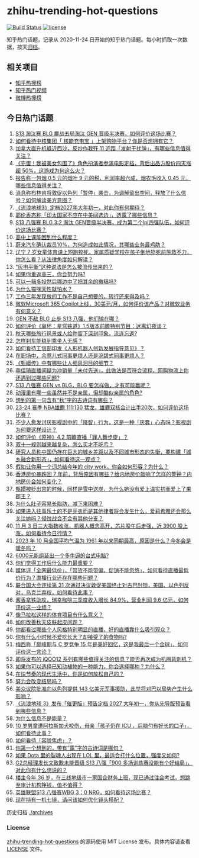# zhihu-trending-hot-questions

[![Build Status](https://github.com/justjavac/zhihu-trending-hot-questions/workflows/ci/badge.svg?branch=master)](https://github.com/justjavac/zhihu-trending-hot-questions/actions)
[![license](https://img.shields.io/github/license/justjavac/zhihu-trending-hot-questions)](https://github.com/justjavac/zhihu-trending-hot-questions/blob/master/LICENSE)

知乎热门话题，记录从 2020-11-24
日开始的知乎热门话题。每小时抓取一次数据，按天[归档](./archives)。

## 相关项目

- [知乎热搜榜](https://github.com/justjavac/zhihu-trending-top-search)
- [知乎热门视频](https://github.com/justjavac/zhihu-trending-hot-video)
- [微博热搜榜](https://github.com/justjavac/weibo-trending-hot-search)

## 今日热门话题

<!-- BEGIN -->
<!-- 最后更新时间 Sat Nov 04 2023 04:16:53 GMT+0800 (China Standard Time) -->

1. [S13 淘汰赛 BLG 鏖战五局淘汰 GEN 晋级半决赛，如何评价这场比赛？](https://www.zhihu.com/question/628940399)
1. [如何看待中核集团「 核能充电宝 」上架购物平台？你是否想拥有它？](https://www.zhihu.com/question/628633584)
1. [加拿大直升机抵近西沙，反炒作我歼 11 近距「发射干扰弹」，有哪些信息值得关注？](https://www.zhihu.com/question/628939227)
1. [《完蛋！我被美女包围了》角色扮演者参演电影定档，背后出品方股价四天涨超 50%，这游戏为何这么火？](https://www.zhihu.com/question/628920076)
1. [报告称一包烟 0.5 元的烟叶 9 元的税，利润率超六成，烟农毛收入 0.45 元，哪些信息值得关注？](https://www.zhihu.com/question/628926775)
1. [消息称布林肯将敦促以色列「暂停」袭击，为调解留出空间，释放了什么信号？如何解读美方意图？](https://www.zhihu.com/question/628971521)
1. [《流浪地球3》定档2027年大年初一，对此你有何期待？](https://www.zhihu.com/question/628938846)
1. [耶伦表态称「印太国家不应在中美间选边」，透露了哪些信息？](https://www.zhihu.com/question/628934066)
1. [S13 八强赛 BLG 3:2 淘汰 GEN晋级半决赛，成为第二个lpl四强队伍，如何评价这场比赛？](https://www.zhihu.com/question/628969326)
1. [高中上课能困到什么程度？](https://www.zhihu.com/question/628294449)
1. [蔚来汽车确认裁员10%，为何造成如此情况，其哪些业务最鸡肋？](https://www.zhihu.com/question/628911202)
1. [辽宁 7 岁女童体育课上短跑猝死，家属质疑学校在孩子倒地猝死前施救不力，你怎么看？从法律角度如何解读？](https://www.zhihu.com/question/628923249)
1. [“灰电平衡”这种说法是怎么被流传出来的？](https://www.zhihu.com/question/628806176)
1. [如果你重返高三，你会努力吗?](https://www.zhihu.com/question/628699132)
1. [可以一稿多投然后哪边中了把其余的撤稿吗?](https://www.zhihu.com/question/628367427)
1. [为什么猫咪天性就怕水？](https://www.zhihu.com/question/620095983)
1. [工作三年发现做的工作不是自己想要的，转行还来得及吗？](https://www.zhihu.com/question/622550101)
1. [微软Microsoft 365 Copilot上线，30美元/月，如何评价该产品？对微软业务有何意义？](https://www.zhihu.com/question/628841476)
1. [GEN 不敌 BLG 止步 S13 八强，他们输在哪？](https://www.zhihu.com/question/628971595)
1. [如何评价《崩坏：星穹铁道》1.5版本前瞻特别节目：迷离幻夜谈？](https://www.zhihu.com/question/628958616)
1. [秋天哪些旅行风景或人给你留下深刻印象，流连忘返?](https://www.zhihu.com/question/622730963)
1. [怎样刹车能稳到乘坐人无感？](https://www.zhihu.com/question/628768743)
1. [如何看待工信部印发《人形机器人创新发展指导意见》？](https://www.zhihu.com/question/628812965)
1. [在职场中，余莺儿式同事更烦人还是浣碧式同事更烦人？](https://www.zhihu.com/question/628421541)
1. [《甄嬛传》中有哪些让人细思泪目的细节？](https://www.zhihu.com/question/628371993)
1. [李佳琦直播间疑为冲销量「未付先送」，此做法是否符合流程，网购物流上你还遇到过哪些问题?](https://www.zhihu.com/question/628933506)
1. [S13 八强赛 GEN vs BLG，BLG 要怎样做，才有可能赢呢？](https://www.zhihu.com/question/628482452)
1. [动漫里有哪一些虽然并不是亲属，但却酷似亲属的角色?](https://www.zhihu.com/question/628886226)
1. [想到的第一句含有“秋”字的古诗词有哪些？](https://www.zhihu.com/question/628939450)
1. [23-24 赛季 NBA雄鹿 111:130 猛龙，雄鹿双核合计出手20次，如何评价这场比赛？](https://www.zhihu.com/question/628760534)
1. [不少人愈发讨厌影视剧中的「降智」行为，这是一种「厌蠢」心态吗？影视剧为何要这样设计？](https://www.zhihu.com/question/628786967)
1. [如何评价《原神》4.2 前瞻直播「罪人舞步旋」？](https://www.zhihu.com/question/628966625)
1. [双十一规则越来越复杂，怎么买才不吃亏？](https://www.zhihu.com/question/355086181)
1. [研究人员称中国仍存在巨大的城乡差距以及不同城市形态的失衡，要构建「城乡融合新形态」，如何看待这一观点？](https://www.zhihu.com/question/628785924)
1. [假如让你用一个词总结今年的 city work，你会如何形容？为什么？](https://www.zhihu.com/question/625825078)
1. [香港房价暴跌回 7 年前，背后原因有哪些？给内地房价敲响了怎样的警钟？内地房价会如何变化？](https://www.zhihu.com/question/628840279)
1. [甄嬛被贬出宫的时候，同样是雪中送炭，为什么她没有爱上温实初而爱上了果郡王？](https://www.zhihu.com/question/506885748)
1. [为什么肚子容易长脂肪，减下来困难？](https://www.zhihu.com/question/628427709)
1. [如果进入往事乐土的不是芽衣而是其他律者将会发生什么，爱莉希雅还会那么关注她吗？侵蚀战会不会有其他分支？](https://www.zhihu.com/question/549123777)
1. [11 月 3 日三大指数收涨，机器人概念高开，芯片股午后走强，近 3900 股上涨，如何看待今日行情？](https://www.zhihu.com/question/628912903)
1. [2023 年 10 月全国平均气温为 1961 年以来同期最高，原因是什么？今冬会是暖冬吗？](https://www.zhihu.com/question/628933349)
1. [6000元能组装出一个多牛逼的台式电脑?](https://www.zhihu.com/question/620965978)
1. [你们觉得工作后什么能力最重要？](https://www.zhihu.com/question/412895123)
1. [媒体评「全网最低价」，「带货不能带偏，促销不能忽悠」，如何看待直播最低价行为？直播行业还存在哪些问题？](https://www.zhihu.com/question/628909991)
1. [联合国大会连续第 31 次通过决议敦促美国终止对古巴封锁，美国、以色列反对，乌克兰弃权，如何看待此事？](https://www.zhihu.com/question/628910878)
1. [酱香拿铁助攻，瑞幸咖啡三季度收入增长 84.9%，营业利润 9.6 亿元，如何评价这一业绩？](https://www.zhihu.com/question/628910887)
1. [像马拉松这样的体育项目有什么意义？](https://www.zhihu.com/question/293430369)
1. [如何改善秋天皮肤起皮问题？](https://www.zhihu.com/question/626030419)
1. [你都看过哪些个人风格特别明显的直播，好的直播靠什么吸引观众？](https://www.zhihu.com/question/628948568)
1. [你有什么小时候不爱吃长大了却接受了的食物吗?](https://www.zhihu.com/question/624004548)
1. [梅西称「巅峰期与 C 罗竞争 15 年是美好回忆，这是我最后一个金球」，如何评价这一言论？](https://www.zhihu.com/question/628558822)
1. [即将发布的 iQOO12 系列有哪些值得关注的信息？能否再次成为机圈背刺机？](https://www.zhihu.com/question/628916528)
1. [如果你可以选择已知动植物的一种能力，你会选择哪种？为什么？](https://www.zhihu.com/question/399798434)
1. [在快节奏的现代生活中，你是如何放松自己的？](https://www.zhihu.com/question/628660091)
1. [努力会改变结局吗？](https://www.zhihu.com/question/628523996)
1. [美众议院批准向以色列提供 143 亿美元军事援助，此举将对巴以局势产生什么影响？](https://www.zhihu.com/question/628925424)
1. [《流浪地球 3》发布「催更版」预告定档 2027 大年初一，你从先导版预告看到哪些信息？](https://www.zhihu.com/question/628937458)
1. [为什么信息不是能量？](https://www.zhihu.com/question/628746486)
1. [10 岁男童遭阿拉斯加犬咬伤，母亲「孩子仍在 ICU ，后脑勺有好长的口子」，如何看待此事？](https://www.zhihu.com/question/628920552)
1. [如何看待「容貌焦虑」？](https://www.zhihu.com/question/445178655)
1. [你第一个想到的，带有“露”字的古诗词是哪句？](https://www.zhihu.com/question/628575387)
1. [如果 Dota 里的裂魂人出现在 LOL 里，最适合打什么位置，强度又如何?](https://www.zhihu.com/question/627694489)
1. [G2总经理发长文致歉未能晋级 S13 八强「900 多场训练赛没能有个好结局」，对此你有什么想说的？](https://www.zhihu.com/question/628511266)
1. [楼主今年 36 岁，在三线地级市一家国企财务上班，现已通过注会考试，想跳至审计机构挣钱，值不值得？](https://www.zhihu.com/question/625247980)
1. [英雄联盟S13 八强赛WBG 3：0 NRG，如何看待这场比赛？](https://www.zhihu.com/question/628817920)
1. [现在持有一机七镜，请问该如何优化镜头搭配？](https://www.zhihu.com/question/628280283)

<!-- END -->

历史归档 [./archives](./archives)

### License

[zhihu-trending-hot-questions](https://github.com/justjavac/zhihu-trending-hot-questions)
的源码使用 MIT License 发布。具体内容请查看 [LICENSE](./LICENSE) 文件。
